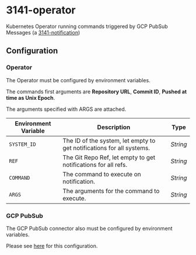 # 3141-operator

Kubernetes Operator running commands triggered by GCP PubSub Messages (a [3141-notification](https://github.com/300481/3141-notification))

## Configuration

### Operator

The Operator must be configured by environment variables.

The commands first arguments are **Repository URL**, **Commit ID**, **Pushed at time as Unix Epoch**.

The arguments specified with ARGS are attached.

Environment Variable|Description                                                          |Type
--------------------|---------------------------------------------------------------------|--------
`SYSTEM_ID`         |The ID of the system, let empty to get notifications for all systems.|*String*
`REF`               |The Git Repo Ref, let empty to get notifications for all refs.       |*String*
`COMMAND`           |The command to execute on notification.                              |*String*
`ARGS`              |The arguments for the command to execute.                            |*String*

### GCP PubSub

The GCP PubSub connector also must be configured by environment variables.

Please see [here](https://github.com/300481/mq) for this configuration.
